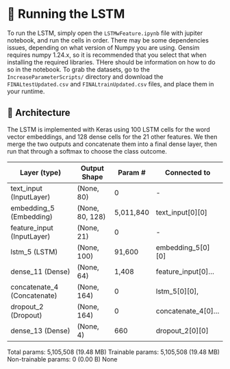 # 🏃 Running the LSTM
To run the LSTM, simply open the `LSTMwFeature.ipynb` file with jupiter notebook, and run the cells in order. There may be some dependencies issues, depending on what version of Numpy you are using. 
Gensim requires numpy 1.24.x, so it is recommended that you select that when installing the required libraries. THere should be information on how to do so 
in the notebook. To grab the datasets, go to the `IncreaseParameterScripts/` directory and download the `FINALtestUpdated.csv` and `FINALtrainUpdated.csv` files, and place them in your runtime. 

## 🔧 Architecture
The LSTM is implemented with Keras using 100 LSTM cells for the word vector embeddings, and 128 dense cells for the 21 other features. We then merge the two outputs and concatenate them into a final dense layer, then run that through a softmax to choose the class outcome.


|Layer (type)        | Output Shape      |    Param # | Connected to       |
|--------------------|-------------------|------------|--------------------|
| text_input  (InputLayer)    | (None, 80)        |          0 | -                 |
| embedding_5  (Embedding)       | (None, 80, 128)   |  5,011,840 | text_input[0][0]  |
| feature_input (InputLayer)      | (None, 21)        |          0 | -                 |
| lstm_5 (LSTM)       | (None, 100)       |     91,600 | embedding_5[0][0] |
| dense_11 (Dense)    | (None, 64)        |      1,408 | feature_input[0]… |
| concatenate_4 (Concatenate)      | (None, 164)       |          0 | lstm_5[0][0],     |
| dropout_2 (Dropout) | (None, 164)       |          0 | concatenate_4[0]… |
| dense_13 (Dense)    | (None, 4)         |        660 | dropout_2[0][0]   |

 Total params: 5,105,508 (19.48 MB)
 Trainable params: 5,105,508 (19.48 MB)
 Non-trainable params: 0 (0.00 B)
None


